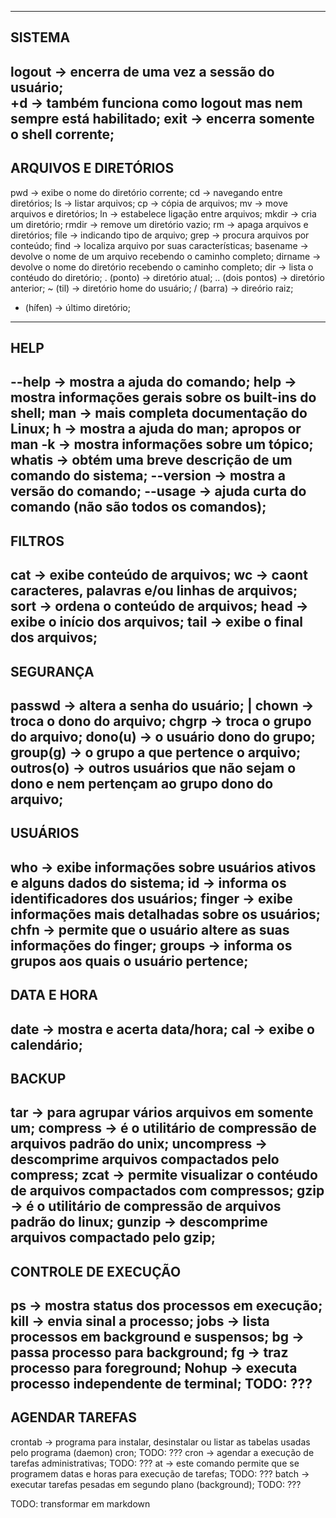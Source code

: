---------------------------------------------------------------------------------------------------------------------------------
SISTEMA                                                                         
---------------------------------------------------------------------------------------------------------------------------------
logout           -> encerra de uma vez a sessão do usuário;                     
<ctrl>+d         -> também funciona como logout mas nem sempre está habilitado; 
exit             -> encerra somente o shell corrente;                           
---------------------------------------------------------------------------------------------------------------------------------
ARQUIVOS E DIRETÓRIOS
---------------------------------------------------------------------------------------------------------------------------------
pwd              -> exibe o nome do diretório corrente;
cd               -> navegando entre diretórios;
ls               -> listar arquivos;
cp               -> cópia de arquivos;
mv               -> move arquivos e diretórios;
ln               -> estabelece ligação entre arquivos;
mkdir            -> cria um diretório;
rmdir            -> remove um diretório vazio;
rm               -> apaga arquivos e diretórios;
file             -> indicando tipo de arquivo;
grep             -> procura arquivos por conteúdo;
find             -> localiza arquivo por suas características;
basename         -> devolve o nome de um arquivo recebendo o caminho completo;
dirname          -> devolve o nome do diretório recebendo o caminho completo;
dir              -> lista o contéudo do diretório;
. (ponto)        -> diretório atual;
.. (dois pontos) -> diretório anterior;
~ (til)          -> diretório home do usuário;
/ (barra)        -> direório raiz;
- (hífen)        -> último diretório;
---------------------------------------------------------------------------------------------------------------------------------
HELP
---------------------------------------------------------------------------------------------------------------------------------
<command> --help    -> mostra a ajuda do comando;
help                -> mostra informações gerais sobre os built-ins do shell;
man <command>       -> mais completa documentação do Linux;
	h           -> mostra a ajuda do man;
apropos or man -k   -> mostra informações sobre um tópico;
whatis              -> obtém uma breve descrição de um comando do sistema;
<command> --version -> mostra a versão do comando;
<command> --usage   -> ajuda curta do comando (não são todos os comandos); 
---------------------------------------------------------------------------------------------------------------------------------
FILTROS
---------------------------------------------------------------------------------------------------------------------------------
cat   -> exibe conteúdo de arquivos;
wc    -> caont caracteres, palavras e/ou linhas de arquivos;
sort  -> ordena o conteúdo de arquivos;
head  -> exibe o início dos arquivos;
tail  -> exibe o final dos arquivos;
---------------------------------------------------------------------------------------------------------------------------------
SEGURANÇA
---------------------------------------------------------------------------------------------------------------------------------
passwd    -> altera a senha do usuário;                                  |
chown     -> troca o dono do arquivo;
chgrp     -> troca o grupo do arquivo;
dono(u)   -> o usuário dono do grupo;
group(g)  -> o grupo a que pertence o arquivo;
outros(o) -> outros usuários que não sejam o dono e nem pertençam ao grupo dono do arquivo;
---------------------------------------------------------------------------------------------------------------------------------
USUÁRIOS
---------------------------------------------------------------------------------------------------------------------------------
who    -> exibe informações sobre usuários ativos e alguns dados do sistema;
id     -> informa os identificadores dos usuários;
finger -> exibe informações mais detalhadas sobre os usuários;
chfn   -> permite que o usuário altere as suas informações do finger;
groups -> informa os grupos aos quais o usuário pertence;
---------------------------------------------------------------------------------------------------------------------------------
DATA E HORA
---------------------------------------------------------------------------------------------------------------------------------
date -> mostra e acerta data/hora;
cal  -> exibe o calendário;
---------------------------------------------------------------------------------------------------------------------------------
BACKUP
---------------------------------------------------------------------------------------------------------------------------------
tar        -> para agrupar vários arquivos em somente um;
compress   -> é o utilitário de compressão de arquivos padrão do unix;
uncompress -> descomprime arquivos compactados pelo compress;
zcat       -> permite visualizar o contéudo de arquivos compactados com compressos;
gzip       -> é o utilitário de compressão de arquivos padrão do linux;
gunzip     -> descomprime arquivos compactado pelo gzip;
---------------------------------------------------------------------------------------------------------------------------------
CONTROLE DE EXECUÇÃO
---------------------------------------------------------------------------------------------------------------------------------
ps    -> mostra status dos processos em execução;
kill  -> envia sinal a processo;
jobs  -> lista processos em background e suspensos;
bg    -> passa processo para background;
fg    -> traz processo para foreground;
Nohup -> executa processo independente de terminal; TODO: ???
---------------------------------------------------------------------------------------------------------------------------------
AGENDAR TAREFAS
---------------------------------------------------------------------------------------------------------------------------------
crontab -> programa para instalar, desinstalar ou listar as tabelas usadas pelo programa (daemon) cron; TODO: ???
cron    -> agendar a execução de tarefas administrativas; TODO: ???
at      -> este comando permite que se programem datas e horas para execução de tarefas; TODO: ???
batch   -> executar tarefas pesadas em segundo plano (background); TODO: ???

TODO: transformar em markdown
